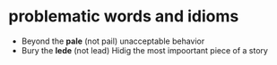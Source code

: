 # problematic words and idioms

- Beyond the **pale** (not pail) unacceptable behavior
- Bury the **lede** (not lead) Hidig the most impoortant piece of a story
